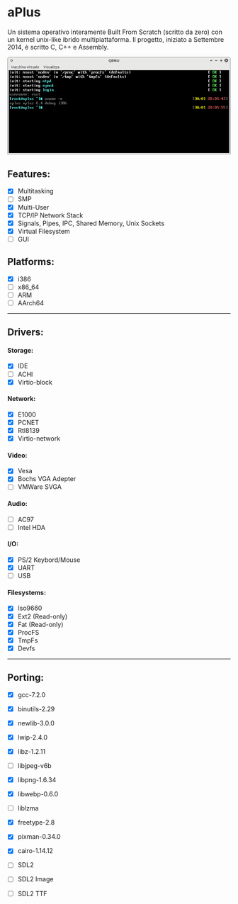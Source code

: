 
# aPlus
Un sistema operativo interamente Built From Scratch (scritto da zero) con un kernel unix-like ibrido multipiattaforma.
Il progetto, iniziato a Settembre 2014, è scritto C, C++ e Assembly.

![alt text](/extra/images/v0.4-cli.png "aPlus v0.4 - CLI")


## Features:
* [x] Multitasking
* [ ] SMP
* [x] Multi-User
* [x] TCP/IP Network Stack
* [x] Signals, Pipes, IPC, Shared Memory, Unix Sockets
* [x] Virtual Filesystem
* [ ] GUI 

## Platforms:
* [x] i386
* [ ] x86_64
* [ ] ARM
* [ ] AArch64

---

## Drivers:
#### Storage:
* [x] IDE
* [ ] ACHI
* [x] Virtio-block

#### Network:
* [x] E1000
* [x] PCNET
* [x] Rtl8139
* [x] Virtio-network

#### Video:
* [x] Vesa
* [x] Bochs VGA Adepter
* [ ] VMWare SVGA

#### Audio:
* [ ] AC97
* [ ] Intel HDA

#### I/O:
* [x] PS/2 Keybord/Mouse
* [x] UART
* [ ] USB

#### Filesystems:
* [x] Iso9660
* [x] Ext2 (Read-only)
* [x] Fat (Read-only)
* [x] ProcFS
* [x] TmpFs
* [x] Devfs

---

## Porting:
* [x] gcc-7.2.0
* [x] binutils-2.29
* [x] newlib-3.0.0
* [x] lwip-2.4.0
* [x] libz-1.2.11
* [ ] libjpeg-v6b
* [x] libpng-1.6.34
* [x] libwebp-0.6.0
* [ ] liblzma
* [x] freetype-2.8
* [x] pixman-0.34.0
* [x] cairo-1.14.12
* [ ] SDL2
* [ ] SDL2 Image
* [ ] SDL2 TTF


